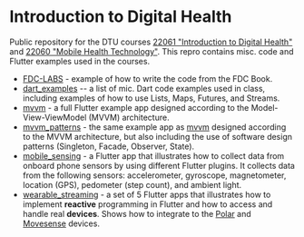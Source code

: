 # Introduction to Digital Health

Public repository for the DTU courses [22061 "Introduction to Digital Health"](https://kurser.dtu.dk/course/22061) and [22060 "Mobile Health Technology"](https://kurser.dtu.dk/course/22060). This repro contains misc. code and Flutter examples used in the courses.

* [FDC-LABS](/FDC-LABS/) - example of how to write the code from the FDC Book.
* [dart_examples](/dart.examples/) -- a list of mic. Dart code examples used in class, including examples of how to use Lists, Maps, Futures, and Streams.
* [mvvm](/mvvm/) - a full Flutter example app designed according to the Model-View-ViewModel (MVVM) architecture.
* [mvvm_patterns](/mvvm_patterns/) - the same example app as [mvvm](/mvvm/) designed according to the MVVM architecture, but also including the use of software design patterns (Singleton, Facade, Observer, State).
* [mobile_sensing](/mobile_sensing/) - a Flutter app that illustrates how to collect data from onboard phone sensors by using different Flutter plugins. It collects data from the following sensors: accelerometer, gyroscope, magnetometer, location (GPS), pedometer (step count), and ambient light.
* [wearable_streaming](/wearable_streaming/) - a set of 5 Flutter apps that illustrates how to implement **reactive** programming in Flutter and how to access and handle real **devices**. Shows how to integrate to the [Polar](https://www.polar.com/da) and [Movesense](https://www.movesense.com/) devices.
